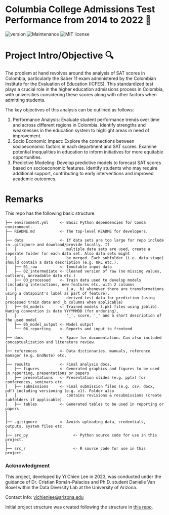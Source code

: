 # Columbia College Admissions Test Performance from 2014 to 2022 :microscope:

![version](https://img.shields.io/badge/version-1.0-blue) ![Maintenance](https://img.shields.io/badge/Maintained%3F-yes-green.svg) ![MIT license](https://img.shields.io/badge/License-MIT-blue.svg)

# Project Intro/Objective :mag:
The problem at hand revolves around the analysis of SAT scores in Colombia, particularly the Saber 11 exam administered by the Colombian Institute for the Evaluation of Education (ICFES). This standardized test plays a crucial role in the higher education admissions process in Colombia, with universities considering these scores along with other factors when admitting students.

The key objectives of this analysis can be outlined as follows:
1. Performance Analysis: Evaluate student performance trends over time and across different regions in Colombia. Identify strengths and weaknesses in the education system to highlight areas in need of improvement.
2. Socio Economic Impact: Explore the connections between socioeconomic factors in each department and SAT scores. Examine potential inequalities in education to inform initiatives for more equitable opportunities.
3. Predictive Modeling: Develop predictive models to forecast SAT scores based on socioeconomic features. Identify students who may require additional support, contributing to early interventions and improved academic outcomes.

# Remarks

This repo has the following basic structure.

```
├── environment.yml     <- Basic Python dependencies for Conda environment.
├── README.md           <- The top-level README for developers.
│
├── data                <- If data sets are too large for repo include in .gitignore and download/provide locally. If
│   │                      multiple data sets are used, create a seperate folder for each data set. Also data sets might
│   │                      be merged. Each subfolder (i.e. data stage) should contain a data description (e.g. URL etc.).
│   ├── 01_raw          <- Immutable input data
│   ├── 02_intermediate <- Cleaned version of raw (no missing values, outliers, unreadable data etc.)
│   ├── 03_processed    <- Train data used to develop models (including interactions, new features etc. with 2 columns
│   │                      (_a, _b) whenever there are transformations using a datapoint's label as part of feature),
│   │                      derived test data for prediction (using processed train data and _b columns when applicable)
│   ├── 04_models       <- Trained models (.pkl files using joblib). Naming convention is date YYYYMMDD (for ordering),
│   │                      '_', score, '_' and a short description of the used model
│   ├── 05_model_output <- Model output
│   └── 06_reporting    <- Reports and input to frontend
│
├── docs                <- Space for documentation. Can also included conceptualization and literature review.
│
├── references          <- Data dictionaries, manuals, reference manager (e.g. EndNote) etc.
│
├── results             <- Final analysis docs.
│   ├── figures         <- Generated graphics and figures to be used in reporting, presentations or papers
│   ├── presentations   <- Presentation slides (e.g. pptx) for conferences, seminars etc.
│   ├── submissions     <- Final submission files (e.g. csv, docx, pdf) including versioning (e.g. v1). Folder also
│   │                      contains revisions & resubmissions (create subfolders if applicable).
│   ├── tables          <- Generated tables to be used in reporting or papers
│
│
├── .gitignore          <- Avoids uploading data, credentials, outputs, system files etc.
│
├── src_py                    <- Python source code for use in this project.
│
├── src_r                     <- R source code for use in this project.
```


### Acknowledgment

This project, developed by Yi Chien Lee in 2023, was conducted under the guidance of Dr. Cristian Román-Palacios and Ph.D. student Danielle Van Boxel within the Data Diversity Lab at the University of Arizona.

Contact Info: yichienlee@arizona.edu

Initial project structure was created following the structure in [this repo](https://github.com/malill/research-template).
